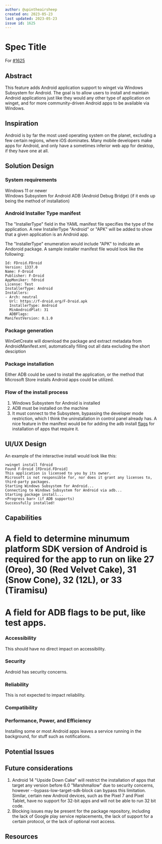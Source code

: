 ```yaml
---
author: @upintheairsheep
created on: 2023-05-23
last updated: 2023-05-23
issue id: 1625
---
```


# Spec Title

For [#1625](https://github.com/microsoft/winget-cli/issues/1625)

## Abstract

This feature adds Android application support to winget via Windows Subsystem for Android. The goal is to allow users to install and maintain Android applications just like they would any other type of application on winget, and for more community-driven Android apps to be available via Windows.

## Inspiration

Android is by far the most used operating system on the planet, excluding a few certain regions, where iOS dominates. Many mobile developers make apps for Android, and only have a sometimes inferior web app for desktop, if they have one at all.

## Solution Design

### System requirements

Windows 11 or newer  
Windows Subsystem for Android
ADB (Android Debug Bridge) (if it ends up being the method of installation)

### Android Installer Type manifest

The "InstallerType" field in the YAML manifest file specifies the type of the application. A new InstallerType "Android" or "APK" will be added to show that a given application is an Android app.

The "InstallerType" enumeration would include "APK" to indicate an Andoroid package. A sample installer manifest file would look like the following:

```
Id: FDroid.FDroid
Version: 1337.0
Name: F-Droid
Publisher: F-Droid
AppMoniker: fdroid
License: Test
InstallerType: Android
Installers:
- Arch: neutral
  Url: https://f-droid.org/F-Droid.apk
  InstallerType: Android
  MinAndroidPlat: 31
  ADBFlags: 
ManifestVersion: 0.1.0
```

### Package generation

WinGetCreate will download the package and extract metadata from AndroidManifest.xml, automatically filling out all data excluding the short desciption

### Package installation

Either ADB could be used to install the application, or the method that Microsoft Store installs Android apps could be utilized.
### Flow of the install process

1. Windows Subsystem for Android is installed
2. ADB must be installed on the machine
3. It must connect to the Subsystem, bypassing the developer mode restriction, which I think the uninstallation in control panel already has.
A nice feature in the manifest would be for adding the adb install [flags](https://adbshell.com/commands/adb-install) for installation of apps that require it.
## UI/UX Design


An example of the interactive install would look like this:

```
>winget install fdroid
Found F-Droid [FDroid.FDroid]
This application is licensed to you by its owner.
Microsoft is not responsible for, nor does it grant any licenses to, third-party packages.
Starting Windows Subsystem for Android...
Connecting to Windows Subsystem for Android via adb...
Starting package install...
<Progress bar> (if ADB supports)
Successfully installed!
```

## Capabilities

# A field to determine minumum platform SDK version of Android is required for the app to run on like 27 (Oreo), 30 (Red Velvet Cake), 31 (Snow Cone), 32 (12L), or 33 (Tiramisu)
# A field for ADB flags to be put, like test apps.
### Accessibility

This should have no direct impact on accessibility.

### Security

Android has security concerns.
### Reliability

This is not expected to impact reliability.

### Compatibility


### Performance, Power, and Efficiency

Installing some or most Android apps leaves a service running in the background, for stuff such as notifications.
## Potential Issues


## Future considerations

1. Android 14 "Upside Down Cake" will restrict the installation of apps that target any version before 6.0 "Marshmallow" due to security concerns, however --bypass-low-target-sdk-block can bypass this limitation. Similar, certain new Android devices, such as the Pixel 7 and Pixel Tablet, have no support for 32-bit apps and will not be able to run 32 bit code.
2. Blocking issues may be present for the package repository, including the lack of Google play service replacements, the lack of support for a certain protocol, or the lack of optional root access.

## Resources


